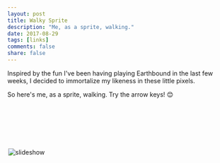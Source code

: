 ```yaml
---
layout: post
title: Walky Sprite
description: "Me, as a sprite, walking."
date: 2017-08-29
tags: [links]
comments: false
share: false
---
```



Inspired by the fun I've been having playing Earthbound in the last few weeks, I decided to immortalize my likeness in these little pixels.  


So here's me, as a sprite, walking.  Try the arrow keys! 😊

<html lang="en">
<head>
  <meta charset="utf-8">
  <meta name="viewport" content="width=device-width, initial-scale=1">
  <title>AJ Kueterman</title>
</head>

<div class="container">
<div id="slideshow">
    <img style="padding-top:100px;max-width:500px;display:block;margin:auto;" alt="slideshow" src="https://github.com/robotsquidward/robotsquidward.github.io/blob/master/images/aj-front-left-walking-gif.gif?raw=true" id="imgClickAndChange" onclick="showPeace()" />
</div>
</div>

<script>
    var imgs = ["https://github.com/robotsquidward/robotsquidward.github.io/blob/master/images/aj-front-left-walking-gif.gif?raw=true", "https://github.com/robotsquidward/robotsquidward.github.io/blob/master/images/aj-front-right-walking-gif.gif?raw=true", "https://github.com/robotsquidward/robotsquidward.github.io/blob/master/images/aj-front-walking-gif.gif?raw=true", "https://github.com/robotsquidward/robotsquidward.github.io/blob/master/images/aj-back-walking-gif.gif?raw=true"];
    var peace = "https://github.com/robotsquidward/robotsquidward.github.io/blob/master/images/sprite_ajk_00.png?raw=true";

    function changeImage(dir) {
        var img = document.getElementById("imgClickAndChange");
        img.src = imgs[dir];
    }

    function showPeace() {
        var img = document.getElementById("imgClickAndChange");
        img.src = peace;
    }

    document.onkeydown = function(e) {
        e = e || window.event;
        if (e.keyCode == '37') {
            changeImage(0)
        } else if (e.keyCode == '38') {
            changeImage(3)
        } else if (e.keyCode == '39') {
            changeImage(1)
        } else if (e.keyCode == '40') {
            changeImage(2)
        }
    }

</script>
